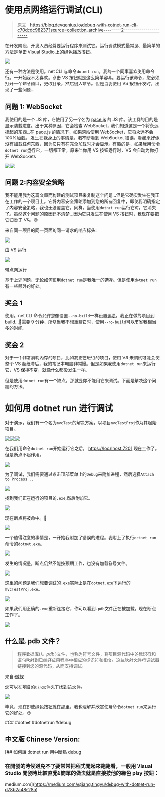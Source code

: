# 使用点网络运行调试(CLI)

> 原文：<https://blog.devgenius.io/debug-with-dotnet-run-cli-c70dcdc98237?source=collection_archive---------2----------------------->

在开发阶段，开发人员经常要运行程序来测试它。运行调试模式最常见、最简单的方法是单击 Visual Studio 上的绿色播放按钮。

![](img/eeb1135c02cb96b521771966820c857d.png)

还有一种方法是使用。net CLI 与命令`dotnet run`。我的一个同事喜欢使用命令行。一开始我不太喜欢。点击 VS 按钮就是这么简单容易。要运行该命令，您必须打开一个命令窗口，更改目录，然后键入命令。但是当我使用 VS 按钮开发时，出现了一些问题…

## 问题 1: WebSocket

我使用的是一个 JS 库，它使用了另一个名为 [pace.js](https://codebyzach.github.io/pace/) 的 JS 库。该工具的目的是显示装载进度。出于某种原因，它会检查 WebSocket，我们知道这是一个将永远挂起的东西…在 pace.js 的情况下，如果网站使用 WebSocket，它将永远不会 100%加载。
发生在我身上的事情是，我不断看到 WebSocket 错误，看起来好像没有加载任何东西，因为它只有在完全加载时才会显示。有趣的是，如果我用命令`dotnet run`运行它，一切都正常。原来当你用 VS 按钮运行时，VS 会自动为你打开 WebSockets

![](img/00e96c75fd260e6e4b1ac52790b2c8fe.png)![](img/d6fa7d8b9dc3c337d962878a49e3c798.png)

## 问题 2:内容安全策略

我不能用我为这篇文章而构建的测试项目来复制这个问题…但是它确实发生在我正在工作的一个项目上。它将内容安全策略添加到您的所有回复中，即使我明确指定了内容安全策略，我也无法覆盖它。同样，当使用`dotnet run`运行它时，它消失了。虽然这个问题的原因还不清楚…因为它只发生在使用 VS 按钮时，我现在要把它归咎于 VS。😅

来自同一项目的同一页面的同一请求的响应标头:

![](img/06399851729ed1989440a01cc4b63e1a.png)

由 VS 运行

![](img/719ada8faaf471a0b163df52572df739.png)

带点网运行

基于上述问题，无论如何使用`dotnet run`是我唯一的选择。但是使用`dotnet run`有一些额外的好处。

## 奖金 1

使用。net CLI 命令允许您像设置`--no-build`一样设置[选项](https://docs.microsoft.com/en-us/dotnet/core/tools/dotnet-run#options)。我正在做的项目到 build…🥱需要 9 分钟，所以当我不想重建它时，使用`--no-build`可以节省我相当多的时间。

## 奖金 2

对于一个非常消耗内存的项目，比如我正在进行的项目，使用 VS 来调试可能会使整个 VS 超级滞后，我的笔记本电脑非常慢。但是如果我使用`dotnet run`来运行它，VS 保持不变，就像什么都没发生一样。

但是使用`dotnet run`有一个缺点，那就是你不能用它来调试。下面是解决这个问题的方法。

# **如何用 dotnet run 进行调试**

对于演示，我们有一个名为`mvcTest`的解决方案，以项目`mvcTestProj`作为其起始项目。

![](img/51bc26e48bbd417211f5f2b0eb26c92b.png)![](img/376cb3a67c2199a7bafb4319a423b57f.png)![](img/48a5008d963057ce82d8c68ffad0f2e0.png)

在我们用命令`dotnet run`开始运行它之后， [https://localhost:7201](https://localhost:7201/) 现在工作了。但是断点不起作用。

![](img/5d279ca307097f74a953f6c911d8303a.png)

为了调试，我们需要通过点击顶部菜单上的`Debug`来附加进程，然后选择`Attach to Process...`

![](img/522d1fdc39b64f4d98918cedd987f475.png)

找到我们正在运行的项目的`.exe`,然后附加它。

![](img/cae53554658c66631fc8386a2f7c4ce3.png)

现在断点将被命中。🥳

![](img/8a8b349d79bea156b09f5eeb8a211bea.png)

一个值得注意的事情是，一开始我附加了错误的进程。我附上了执行`dotnet run`命令的`dotnet.exe`。

![](img/6186d10a9859b23c612f7b3c6ff44885.png)

发生的情况是，断点仍然不能按预期工作，也没有加载符号文件。

![](img/5fb0b463f5c142feccbab74b9162c628.png)

这里的问题是我们想要调试的`.exe`实际上是在`dotnet.exe`下运行的`mvcTestProj.exe`。

![](img/667ad269a7e257bd825548ff8b3fded2.png)

如果我们用正确的`.exe`重新连接它，你可以看到`.pdb`文件正在被加载。现在断点工作了。

![](img/1fbb293774ec295f232ef7259163e016.png)

## 什么是. pdb 文件？

> 程序数据库(*)。pdb* )文件，也称为符号文件，将项目源代码中的标识符和语句映射到已编译应用程序中相应的标识符和指令。这些映射文件将调试器链接到您的源代码，从而支持调试。

来自:[微软](https://docs.microsoft.com/en-us/visualstudio/debugger/specify-symbol-dot-pdb-and-source-files-in-the-visual-studio-debugger?view=vs-2022)

您可以在项目的`bin`文件夹下找到该文件。

![](img/33772bfa6a3d3d401f5e1f1c2ce14e81.png)

毕竟，现在即使绿色按钮就在那里，我也理解并欣赏使用命令`dotnet run`来运行它的好处。😌

#C# #dotnet #dotnetrun #debug

## 中文版 Chinese Version:

[](https://medium.com/@jiang.tingyu/debug-with-dotnet-run-d78b2a48e28a) [## 如何讓 dotnet run 用中斷點 debug

### 在開發的時候避免不了要常常把程式開起來跑跑看，一般用 Visual Studio 開發時比較直覺&簡單的做法就是直接按他的綠色 play 按鈕：

medium.com](https://medium.com/@jiang.tingyu/debug-with-dotnet-run-d78b2a48e28a)